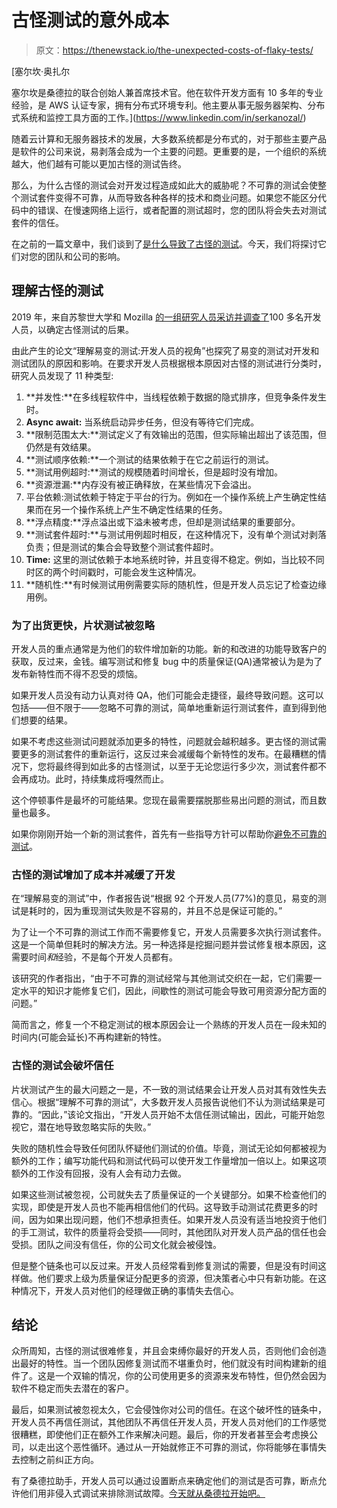 # 古怪测试的意外成本

> 原文：<https://thenewstack.io/the-unexpected-costs-of-flaky-tests/>

[](https://www.linkedin.com/in/serkanozal/)

 [塞尔坎·奥扎尔

塞尔坎是桑德拉的联合创始人兼首席技术官。他在软件开发方面有 10 多年的专业经验，是 AWS 认证专家，拥有分布式环境专利。他主要从事无服务器架构、分布式系统和监控工具方面的工作。](https://www.linkedin.com/in/serkanozal/) [](https://www.linkedin.com/in/serkanozal/)

随着云计算和无服务器技术的发展，大多数系统都是分布式的，对于那些主要产品是软件的公司来说，易剥落会成为一个主要的问题。更重要的是，一个组织的系统越大，他们越有可能以更加古怪的测试告终。

那么，为什么古怪的测试会对开发过程造成如此大的威胁呢？不可靠的测试会使整个测试套件变得不可靠，从而导致各种各样的技术和商业问题。如果您不能区分代码中的错误、在慢速网络上运行，或者配置的测试超时，您的团队将会失去对测试套件的信任。

在之前的一篇文章中，我们谈到了[是什么导致了古怪的测试](https://thenewstack.io/how-to-deal-with-flaky-tests/)。今天，我们将探讨它们对您的团队和公司的影响。

## 理解古怪的测试

2019 年，来自苏黎世大学和 Mozilla [的一组研究人员采访并调查了](https://arxiv.org/pdf/1907.01466.pdf)100 多名开发人员，以确定古怪测试的后果。

由此产生的论文“理解易变的测试:开发人员的视角”也探究了易变的测试对开发和测试团队的原因和影响。在要求开发人员根据根本原因对古怪的测试进行分类时，研究人员发现了 11 种类型:

1.  **并发性:**在多线程软件中，当线程依赖于数据的隐式排序，但竞争条件发生时。
2.  **Async await:** 当系统启动异步任务，但没有等待它们完成。
3.  **限制范围太大:**测试定义了有效输出的范围，但实际输出超出了该范围，但仍然是有效结果。
4.  **测试顺序依赖:**一个测试的结果依赖于在它之前运行的测试。
5.  **测试用例超时:**测试的规模随着时间增长，但是超时没有增加。
6.  **资源泄漏:**内存没有被正确释放，在某些情况下会溢出。
7.  平台依赖:测试依赖于特定于平台的行为。例如在一个操作系统上产生确定性结果而在另一个操作系统上产生不确定性结果的任务。
8.  **浮点精度:**浮点溢出或下溢未被考虑，但却是测试结果的重要部分。
9.  **测试套件超时:**与测试用例超时相反，在这种情况下，没有单个测试对剥落负责；但是测试的集合会导致整个测试套件超时。
10.  **Time:** 这里的测试依赖于本地系统时钟，并且变得不稳定。例如，当比较不同时区的两个时间戳时，可能会发生这种情况。
11.  **随机性:**有时候测试用例需要实际的随机性，但是开发人员忘记了检查边缘用例。

### 为了出货更快，片状测试被忽略

开发人员的重点通常是为他们的软件增加新的功能。新的和改进的功能导致客户的获取，反过来，金钱。编写测试和修复 bug 中的质量保证(QA)通常被认为是为了发布新特性而不得不忍受的烦恼。

如果开发人员没有动力认真对待 QA，他们可能会走捷径，最终导致问题。这可以包括——但不限于——忽略不可靠的测试，简单地重新运行测试套件，直到得到他们想要的结果。

如果不考虑这些测试问题就添加更多的特性，问题就会越积越多。更古怪的测试需要更多的测试套件的重新运行，这反过来会减缓每个新特性的发布。在最糟糕的情况下，您将最终得到如此多的古怪测试，以至于无论您运行多少次，测试套件都不会再成功。此时，持续集成将嘎然而止。

这个停顿事件是最坏的可能结果。您现在最需要摆脱那些易出问题的测试，而且数量也最多。

如果你刚刚开始一个新的测试套件，首先有一些指导方针可以帮助你[避免不可靠的测试](https://engineering.salesforce.com/flaky-tests-and-how-to-avoid-them-25b84b756f60)。

### 古怪的测试增加了成本并减缓了开发

在“理解易变的测试”中，作者报告说“根据 92 个开发人员(77%)的意见，易变的测试是耗时的，因为重现测试失败是不容易的，并且不总是保证可能的。”

为了让一个不可靠的测试工作而不需要修复它，开发人员需要多次执行测试套件。这是一个简单但耗时的解决方法。另一种选择是挖掘问题并尝试修复根本原因，这需要时间*和*经验，不是每个开发人员都有。

该研究的作者指出，“由于不可靠的测试经常与其他测试交织在一起，它们需要一定水平的知识才能修复它们，因此，间歇性的测试可能会导致可用资源分配方面的问题。”

简而言之，修复一个不稳定测试的根本原因会让一个熟练的开发人员在一段未知的时间内(可能会延长)不再构建新的特性。

### 古怪的测试会破坏信任

片状测试产生的最大问题之一是，不一致的测试结果会让开发人员对其有效性失去信心。根据“理解不可靠的测试”，大多数开发人员报告说他们不认为测试结果是可靠的。“因此，”该论文指出，“开发人员开始不太信任测试输出，因此，可能开始忽视它，潜在地导致忽略实际的失败。”

失败的随机性会导致任何团队怀疑他们测试的价值。毕竟，测试无论如何都被视为额外的工作；编写功能代码和测试代码可以使开发工作量增加一倍以上。如果这项额外的工作没有回报，没有人会有动力去做。

如果这些测试被忽视，公司就失去了质量保证的一个关键部分。如果不检查他们的实现，即使是开发人员也不能再相信他们的代码。这导致手动测试花费更多的时间，因为如果出现问题，他们不想承担责任。如果开发人员没有适当地投资于他们的手工测试，软件的质量将会受损——同时，其他团队对开发人员产品的信任也会受损。团队之间没有信任，你的公司文化就会被侵蚀。

但是整个链条也可以反过来。开发人员经常看到修复测试的需要，但是没有时间这样做。他们要求上级为质量保证分配更多的资源，但决策者心中只有新功能。在这种情况下，开发人员对他们的经理做正确的事情失去信心。

## 结论

众所周知，古怪的测试很难修复，并且会束缚你最好的开发人员，否则他们会创造出最好的特性。当一个团队因修复测试而不堪重负时，他们就没有时间构建新的组件了。这是一个双输的情况，你的公司使用更多的资源来发布特性，但仍然会因为软件不稳定而失去潜在的客户。

最后，如果测试被忽视太久，它会侵蚀你对公司的信任。在这个破坏性的链条中，开发人员不再信任测试，其他团队不再信任开发人员，开发人员对他们的工作感觉很糟糕，即使他们正在额外工作来解决问题。最后，你的开发者甚至会考虑换公司，以走出这个恶性循环。通过从一开始就修正不可靠的测试，你将能够在事情失去控制之前纠正方向。

有了桑德拉助手，开发人员可以通过设置断点来确定他们的测试是否可靠，断点允许他们用非侵入式调试来排除测试故障。[今天就从桑德拉开始吧。](https://www.thundra.io/sidekick)

<svg xmlns:xlink="http://www.w3.org/1999/xlink" viewBox="0 0 68 31" version="1.1"><title>Group</title> <desc>Created with Sketch.</desc></svg>